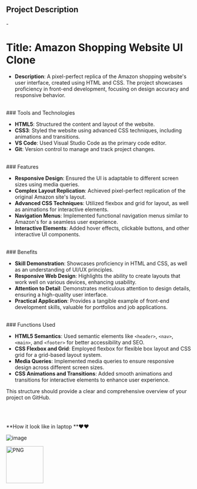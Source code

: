 
<h2> Project Description</h2>

-<h1>Title: Amazon Shopping Website UI Clone</h1>
- **Description**: A pixel-perfect replica of the Amazon shopping website's user interface, created using HTML and CSS. The project showcases proficiency in front-end development, focusing on design accuracy and responsive behavior.
<br>
### Tools and Technologies

- **HTML5**: Structured the content and layout of the website.
- **CSS3**: Styled the website using advanced CSS techniques, including animations and transitions.
- **VS Code**: Used Visual Studio Code as the primary code editor.
- **Git**: Version control to manage and track project changes.
<br>
### Features

- **Responsive Design**: Ensured the UI is adaptable to different screen sizes using media queries.
- **Complex Layout Replication**: Achieved pixel-perfect replication of the original Amazon site's layout.
- **Advanced CSS Techniques**: Utilized flexbox and grid for layout, as well as animations for interactive elements.
- **Navigation Menus**: Implemented functional navigation menus similar to Amazon's for a seamless user experience.
- **Interactive Elements**: Added hover effects, clickable buttons, and other interactive UI components.
<br>
### Benefits

- **Skill Demonstration**: Showcases proficiency in HTML and CSS, as well as an understanding of UI/UX principles.
- **Responsive Web Design**: Highlights the ability to create layouts that work well on various devices, enhancing usability.
- **Attention to Detail**: Demonstrates meticulous attention to design details, ensuring a high-quality user interface.
- **Practical Application**: Provides a tangible example of front-end development skills, valuable for portfolios and job applications.
<br>
### Functions Used

- **HTML5 Semantics**: Used semantic elements like `<header>`, `<nav>`, `<main>`, and `<footer>` for better accessibility and SEO.
- **CSS Flexbox and Grid**: Employed flexbox for flexible box layout and CSS grid for a grid-based layout system.
- **Media Queries**: Implemented media queries to ensure responsive design across different screen sizes.
- **CSS Animations and Transitions**: Added smooth animations and transitions for interactive elements to enhance user experience.

This structure should provide a clear and comprehensive overview of your project on GitHub.

<br>
<br>

**How it look like in laptop **❤️❤️

![image](https://github.com/user-attachments/assets/0997fcdd-fc44-4867-93a0-00b21d09d0cd)

<img width ="101" alt = "PNG" src = "https://github.com/user-attachments/assets/0997fcdd-fc44-4867-93a0-00b21d09d0cd">


